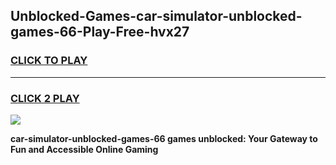 
## Unblocked-Games-car-simulator-unblocked-games-66-Play-Free-hvx27
<h3>
<a href="https://premium76.site?title=car-simulator-unblocked-games-66&ref=22A">CLICK TO PLAY</a></h3>
<hr>

<h3>
<a href="https://premium76.site?title=car-simulator-unblocked-games-66&ref=22A">CLICK 2 PLAY</a>
  
</h3>

<a href="https://premium76.site?title=car-simulator-unblocked-games-66&ref=22A"><img src="https://clearcache.store/games.png"></a>


**car-simulator-unblocked-games-66 games unblocked: Your Gateway to Fun and Accessible Online Gaming**
